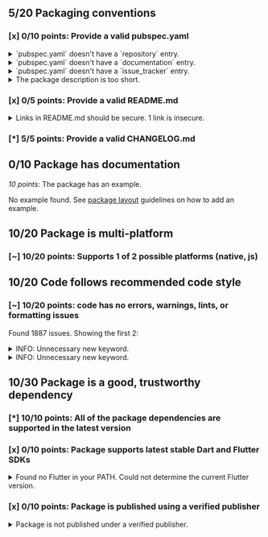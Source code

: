 ## 5/20 Packaging conventions

### [x] 0/10 points: Provide a valid pubspec.yaml
<details>
<summary>
`pubspec.yaml` doesn't have a `repository` entry.
</summary>
</details>
<details>
<summary>
`pubspec.yaml` doesn't have a `documentation` entry.
</summary>
</details>
<details>
<summary>
`pubspec.yaml` doesn't have a `issue_tracker` entry.
</summary>
</details>
<details>
<summary>
The package description is too short.
</summary>
Add more detail to the `description` field of `pubspec.yaml`. Use 60 to 180 characters to describe the package, what it does, and its target use case.
</details>

### [x] 0/5 points: Provide a valid README.md
<details>
<summary>
Links in README.md should be secure. 1 link is insecure.
</summary>
`README.md:319:55`

```
    ╷
319 │ <li>With <code>github.css</code> (c) Vasily Polovnyov <a href="mailto:vast@whiteants.net">vast@whiteants.net</a></li>
    │                                                       ^^^^^^^^^^^^^^^^^^^^^^^^^^^^^^^^^^^^
    ╵
```

Use `https` URLs instead.
</details>

### [*] 5/5 points: Provide a valid CHANGELOG.md


## 0/10 Package has documentation

*10 points*: The package has an example.

No example found. See [package layout](https://dart.dev/tools/pub/package-layout#examples) guidelines on how to add an example.

## 10/20 Package is multi-platform

### [~] 10/20 points: Supports 1 of 2 possible platforms (native, js)


## 10/20 Code follows recommended code style

### [~] 10/20 points: code has no errors, warnings, lints, or formatting issues
Found 1887 issues. Showing the first 2:

<details>
<summary>
INFO: Unnecessary new keyword.
</summary>
`bin/dartdoc.dart:27:5`

```
   ╷
27 │ ┌     new DartdocOptionArgOnly<bool>('help', false,
28 │ │         abbr: 'h', help: 'Show command help.', negatable: false),
   │ └────────────────────────────────────────────────────────────────^
   ╵
```

To reproduce run `dart analyze bin/dartdoc.dart`
</details>
<details>
<summary>
INFO: Unnecessary new keyword.
</summary>
`bin/dartdoc.dart:29:5`

```
   ╷
29 │ ┌     new DartdocOptionArgOnly<bool>('version', false,
30 │ │         help: 'Display the version for $name.', negatable: false),
   │ └─────────────────────────────────────────────────────────────────^
   ╵
```

To reproduce run `dart analyze bin/dartdoc.dart`
</details>

## 10/30 Package is a good, trustworthy dependency

### [*] 10/10 points: All of the package dependencies are supported in the latest version


### [x] 0/10 points: Package supports latest stable Dart and Flutter SDKs
<details>
<summary>
Found no Flutter in your PATH. Could not determine the current Flutter version.
</summary>
</details>

### [x] 0/10 points: Package is published using a verified publisher
<details>
<summary>
Package is not published under a verified publisher.
</summary>
See https://dart.dev/tools/pub/verified-publishers for more information.
</details>